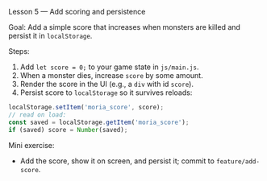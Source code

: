 Lesson 5 — Add scoring and persistence

Goal: Add a simple score that increases when monsters are killed and persist it in `localStorage`.

Steps:
1. Add `let score = 0;` to your game state in `js/main.js`.
2. When a monster dies, increase `score` by some amount.
3. Render the score in the UI (e.g., a `div` with id `score`).
4. Persist score to `localStorage` so it survives reloads:

```javascript
localStorage.setItem('moria_score', score);
// read on load:
const saved = localStorage.getItem('moria_score');
if (saved) score = Number(saved);
```

Mini exercise:
- Add the score, show it on screen, and persist it; commit to `feature/add-score`.